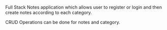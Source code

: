 Full Stack Notes application which allows user to register or login and then create notes according to each category.

CRUD Operations can be done for notes and category.
